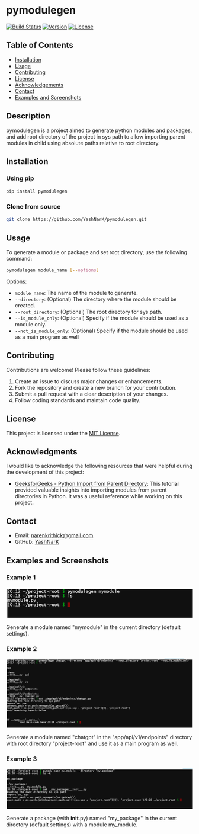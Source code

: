 # pymodulegen

[![Build Status](https://img.shields.io/badge/build-passing-brightgreen)](https://example.com/build)
[![Version](https://img.shields.io/badge/version-0.0.4-blue)](https://github.com/YashNarK/pymodulegen/releases)
[![License](https://img.shields.io/badge/license-MIT-green)](LICENSE)

## Table of Contents
- [Installation](#installation)
- [Usage](#usage)
- [Contributing](#contributing)
- [License](#license)
- [Acknowledgements](#acknowledgments)
- [Contact](#contact)
- [Examples and Screenshots](#examples-and-screenshots)


## Description

pymodulegen is a project aimed to generate python modules and packages, and add root directory of the project in sys path to allow importing parent modules in child using absolute paths relative to root directory.

## Installation

### Using pip
   ```bash
   pip install pymodulegen
   ```
### Clone from source
   ```bash
   git clone https://github.com/YashNarK/pymodulegen.git
   ```


## Usage
To generate a module or package and set root directory, use the following command:

```bash
pymodulegen module_name [--options]
```

Options:
- `module_name`: The name of the module to generate.
- `--directory`: (Optional) The directory where the module should be created.
- `--root_directory`: (Optional) The root directory for sys.path.
- `--is_module_only`: (Optional) Specify if the module should be used as a module only.
- `--not_is_module_only`: (Optional) Specify if the module should be used as a main program as well

## Contributing

Contributions are welcome! Please follow these guidelines:

1. Create an issue to discuss major changes or enhancements.
2. Fork the repository and create a new branch for your contribution.
3. Submit a pull request with a clear description of your changes.
4. Follow coding standards and maintain code quality.

## License

This project is licensed under the [MIT License](LICENSE).

## Acknowledgments

I would like to acknowledge the following resources that were helpful during the development of this project:

- [GeeksforGeeks - Python Import from Parent Directory](https://www.geeksforgeeks.org/python-import-from-parent-directory/): This tutorial provided valuable insights into importing modules from parent directories in Python. It was a useful reference while working on this project.


## Contact

- Email: narenkrithick@gmail.com
- GitHub: [YashNarK](https://github.com/YashNarK)

## Examples and Screenshots

### Example 1

[![Screenshot 1](images/screenshot1.png)](images/screenshot1.png)

Generate a module named "mymodule" in the current directory (default settings).

### Example 2

[![Screenshot 2](images/screenshot2.png)](images/screenshot2.png)

Generate a module named "chatgpt" in the "app/api/v1/endpoints" directory with root directory "project-root" and use it as a main program as well.

### Example 3

[![Screenshot 3](images/screenshot3.png)](images/screenshot3.png)

Generate a package (with __init__.py) named "my_package" in the current directory (default settings) with a module my_module.


